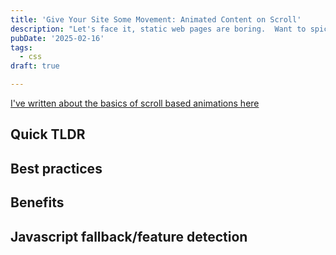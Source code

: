 ```yaml
---
title: 'Give Your Site Some Movement: Animated Content on Scroll'
description: "Let's face it, static web pages are boring.  Want to spice things up? Animated content that triggers as you scroll is a game-changer. It grabs attention, makes your site more interesting, and keeps people clicking.  Think of it as adding a little magic to your website – and who doesn't love a little magic?"
pubDate: '2025-02-16'
tags:
  - css
draft: true

---
```


[I've written about the basics of scroll based animations here](/writing/replace-gsap-wth-scroll-animations/)

## Quick TLDR

## Best practices

## Benefits

## Javascript fallback/feature detection
